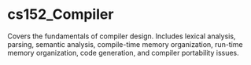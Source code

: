 # cs152_Compiler
Covers the fundamentals of compiler design. Includes lexical analysis, parsing, semantic analysis, compile-time memory organization, run-time memory organization, code generation, and compiler portability issues.
